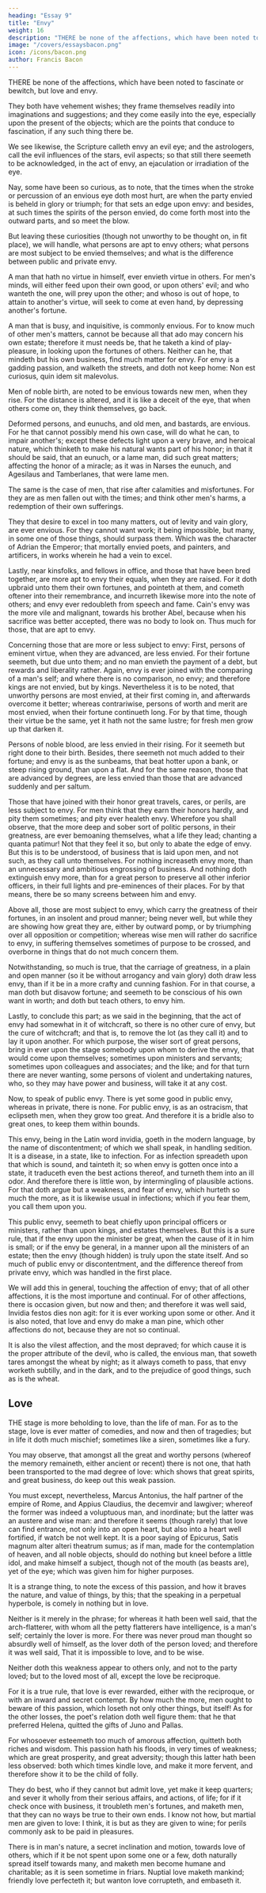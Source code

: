 ```yaml
---
heading: "Essay 9"
title: "Envy"
weight: 16
description: "THERE be none of the affections, which have been noted to fascinate or bewitch, but love and envy."
image: "/covers/essaysbacon.png"
icon: /icons/bacon.png
author: Francis Bacon
---
```




THERE be none of the affections, which have been noted to fascinate or bewitch, but love and envy. 

They both have vehement wishes; they frame themselves readily into imaginations and suggestions; and they come easily into the eye, especially upon the present of the objects; which are the points that conduce to fascination, if any such thing there be. 

We see likewise, the Scripture calleth envy an evil eye; and the astrologers, call the evil influences of the stars, evil aspects; so that still there seemeth to be acknowledged, in the act of envy, an ejaculation or irradiation of the eye. 

Nay, some have been so curious, as to note, that the times when the stroke or percussion of an envious eye doth most hurt, are when the party envied is beheld in glory or triumph; for that sets an edge upon envy: and besides, at such times the spirits of the person envied, do come forth most into the outward parts, and so meet the blow.

But leaving these curiosities (though not unworthy to be thought on, in fit place), we will handle, what persons are apt to envy others; what persons are most subject to be envied themselves; and what is the difference between public and private envy.

A man that hath no virtue in himself, ever envieth virtue in others. For men's minds, will either feed upon their own good, or upon others' evil; and who wanteth the one, will prey upon the other; and whoso is out of hope, to attain to another's virtue, will seek to come at even hand, by depressing another's fortune.

A man that is busy, and inquisitive, is commonly envious. For to know much of other men's matters, cannot be because all that ado may concern his own estate; therefore it must needs be, that he taketh a kind of play-pleasure, in looking upon the fortunes of others. Neither can he, that mindeth but his own business, find much matter for envy. For envy is a gadding passion, and walketh the streets, and doth not keep home: Non est curiosus, quin idem sit malevolus.

Men of noble birth, are noted to be envious towards new men, when they rise. For the distance is altered, and it is like a deceit of the eye, that when others come on, they think themselves, go back.

Deformed persons, and eunuchs, and old men, and bastards, are envious. For he that cannot possibly mend his own case, will do what he can, to impair another's; except these defects light upon a very brave, and heroical nature, which thinketh to make his natural wants part of his honor; in that it should be said, that an eunuch, or a lame man, did such great matters; affecting the honor of a miracle; as it was in Narses the eunuch, and Agesilaus and Tamberlanes, that were lame men.

The same is the case of men, that rise after calamities and misfortunes. For they are as men fallen out with the times; and think other men's harms, a redemption of their own sufferings.

They that desire to excel in too many matters, out of levity and vain glory, are ever envious. For they cannot want work; it being impossible, but many, in some one of those things, should surpass them. Which was the character of Adrian the Emperor; that mortally envied poets, and painters, and artificers, in works wherein he had a vein to excel.

Lastly, near kinsfolks, and fellows in office, and those that have been bred together, are more apt to envy their equals, when they are raised. For it doth upbraid unto them their own fortunes, and pointeth at them, and cometh oftener into their remembrance, and incurreth likewise more into the note of others; and envy ever redoubleth from speech and fame. Cain's envy was the more vile and malignant, towards his brother Abel, because when his sacrifice was better accepted, there was no body to look on. Thus much for those, that are apt to envy.

Concerning those that are more or less subject to envy: First, persons of eminent virtue, when they are advanced, are less envied. For their fortune seemeth, but due unto them; and no man envieth the payment of a debt, but rewards and liberality rather. Again, envy is ever joined with the comparing of a man's self; and where there is no comparison, no envy; and therefore kings are not envied, but by kings. Nevertheless it is to be noted, that unworthy persons are most envied, at their first coming in, and afterwards overcome it better; whereas contrariwise, persons of worth and merit are most envied, when their fortune continueth long. For by that time, though their virtue be the same, yet it hath not the same lustre; for fresh men grow up that darken it.

Persons of noble blood, are less envied in their rising. For it seemeth but right done to their birth. Besides, there seemeth not much added to their fortune; and envy is as the sunbeams, that beat hotter upon a bank, or steep rising ground, than upon a flat. And for the same reason, those that are advanced by degrees, are less envied than those that are advanced suddenly and per saltum.

Those that have joined with their honor great travels, cares, or perils, are less subject to envy. For men think that they earn their honors hardly, and pity them sometimes; and pity ever healeth envy. Wherefore you shall observe, that the more deep and sober sort of politic persons, in their greatness, are ever bemoaning themselves, what a life they lead; chanting a quanta patimur! Not that they feel it so, but only to abate the edge of envy. But this is to be understood, of business that is laid upon men, and not such, as they call unto themselves. For nothing increaseth envy more, than an unnecessary and ambitious engrossing of business. And nothing doth extinguish envy more, than for a great person to preserve all other inferior officers, in their full lights and pre-eminences of their places. For by that means, there be so many screens between him and envy.

Above all, those are most subject to envy, which carry the greatness of their fortunes, in an insolent and proud manner; being never well, but while they are showing how great they are, either by outward pomp, or by triumphing over all opposition or competition; whereas wise men will rather do sacrifice to envy, in suffering themselves sometimes of purpose to be crossed, and overborne in things that do not much concern them. 

Notwithstanding, so much is true, that the carriage of greatness, in a plain and open manner (so it be without arrogancy and vain glory) doth draw less envy, than if it be in a more crafty and cunning fashion. For in that course, a man doth but disavow fortune; and seemeth to be conscious of his own want in worth; and doth but teach others, to envy him.

Lastly, to conclude this part; as we said in the beginning, that the act of envy had somewhat in it of witchcraft, so there is no other cure of envy, but the cure of witchcraft; and that is, to remove the lot (as they call it) and to lay it upon another. For which purpose, the wiser sort of great persons, bring in ever upon the stage somebody upon whom to derive the envy, that would come upon themselves; sometimes upon ministers and servants; sometimes upon colleagues and associates; and the like; and for that turn there are never wanting, some persons of violent and undertaking natures, who, so they may have power and business, will take it at any cost.

Now, to speak of public envy. There is yet some good in public envy, whereas in private, there is none. For public envy, is as an ostracism, that eclipseth men, when they grow too great. And therefore it is a bridle also to great ones, to keep them within bounds.

This envy, being in the Latin word invidia, goeth in the modern language, by the name of discontentment; of which we shall speak, in handling sedition. It is a disease, in a state, like to infection. For as infection spreadeth upon that which is sound, and tainteth it; so when envy is gotten once into a state, it traduceth even the best actions thereof, and turneth them into an ill odor. And therefore there is little won, by intermingling of plausible actions. For that doth argue but a weakness, and fear of envy, which hurteth so much the more, as it is likewise usual in infections; which if you fear them, you call them upon you.

This public envy, seemeth to beat chiefly upon principal officers or ministers, rather than upon kings, and estates themselves. But this is a sure rule, that if the envy upon the minister be great, when the cause of it in him is small; or if the envy be general, in a manner upon all the ministers of an estate; then the envy (though hidden) is truly upon the state itself. And so much of public envy or discontentment, and the difference thereof from private envy, which was handled in the first place.

We will add this in general, touching the affection of envy; that of all other affections, it is the most importune and continual. For of other affections, there is occasion given, but now and then; and therefore it was well said, Invidia festos dies non agit: for it is ever working upon some or other. And it is also noted, that love and envy do make a man pine, which other affections do not, because they are not so continual.

It is also the vilest affection, and the most depraved; for which cause it is the proper attribute of the devil, who is called, the envious man, that soweth tares amongst the wheat by night; as it always cometh to pass, that envy worketh subtilly, and in the dark, and to the prejudice of good things, such as is the wheat.




## Love

THE stage is more beholding to love, than the life of man. For as to the stage, love is ever matter of comedies, and now and then of tragedies; but in life it doth much mischief; sometimes like a siren, sometimes like a fury. 

You may observe, that amongst all the great and worthy persons (whereof the memory remaineth, either ancient or recent) there is not one, that hath been transported to the mad degree of love: which shows that great spirits, and great business, do keep out this weak passion.

You must except, nevertheless, Marcus Antonius, the half partner of the empire of Rome, and Appius Claudius, the decemvir and lawgiver; whereof the former was indeed a voluptuous man, and inordinate; but the latter was an austere and wise man: and therefore it seems (though rarely) that love can find entrance, not only into an open heart, but also into a heart well fortified, if watch be not well kept. It is a poor saying of Epicurus, Satis magnum alter alteri theatrum sumus; as if man, made for the contemplation of heaven, and all noble objects, should do nothing but kneel before a little idol, and make himself a subject, though not of the mouth (as beasts are), yet of the eye; which was given him for higher purposes. 

It is a strange thing, to note the excess of this passion, and how it braves the nature, and value of things, by this; that the speaking in a perpetual hyperbole, is comely in nothing but in love.

Neither is it merely in the phrase; for whereas it hath been well said, that the arch-flatterer, with whom all the petty flatterers have intelligence, is a man's self; certainly the lover is more. For there was never proud man thought so absurdly well of himself, as the lover doth of the person loved; and therefore it was well said, That it is impossible to love, and to be wise. 

Neither doth this weakness appear to others only, and not to the party loved; but to the loved most of all, except the love be reciproque. 

For it is a true rule, that love is ever rewarded, either with the reciproque, or with an inward and secret contempt. By how much the more, men ought to beware of this passion, which loseth not only other things, but itself! As for the other losses, the poet's relation doth well figure them: that he that preferred Helena, quitted the gifts of Juno and Pallas.

For whosoever esteemeth too much of amorous affection, quitteth both riches and wisdom. This passion hath his floods, in very times of weakness; which are great prosperity, and great adversity; though this latter hath been less observed: both which times kindle love, and make it more fervent, and therefore show it to be the child of folly. 

They do best, who if they cannot but admit love, yet make it keep quarters; and sever it wholly from their serious affairs, and actions, of life; for if it check once with business, it troubleth men's fortunes, and maketh men, that they can no ways be true to their own ends. I know not how, but martial men are given to love: I think, it is but as they are given to wine; for perils commonly ask to be paid in pleasures. 

There is in man's nature, a secret inclination and motion, towards love of others, which if it be not spent upon some one or a few, doth naturally spread itself towards many, and maketh men become humane and charitable; as it is seen sometime in friars. Nuptial love maketh mankind; friendly love perfecteth it; but wanton love corrupteth, and embaseth it.

